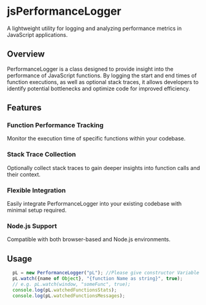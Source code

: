 # jsPerformanceLogger
A lightweight utility for logging and analyzing performance metrics in JavaScript applications.

## Overview
PerformanceLogger is a class designed to provide insight into the performance of JavaScript functions. By logging the start and end times of function executions, as well as optional stack traces, it allows developers to identify potential bottlenecks and optimize code for improved efficiency.

## Features
### Function Performance Tracking 
Monitor the execution time of specific functions within your codebase.
### Stack Trace Collection 
Optionally collect stack traces to gain deeper insights into function calls and their context.
### Flexible Integration 
Easily integrate PerformanceLogger into your existing codebase with minimal setup required.
### Node.js Support 
Compatible with both browser-based and Node.js environments.

## Usage

```javascript
  pL = new PerformanceLogger("pL"); //Please give constructor Variable Name as string;
  pL.watch({name of Object}, "{function Name as string}", true);
  // e.g. pL.watch(window, "someFunc", true);
  console.log(pL.watchedFunctionsStats);
  console.log(pL.watchedFunctionsMessages);
```
